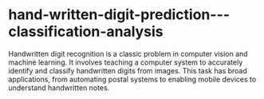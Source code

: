 # hand-written-digit-prediction---classification-analysis
Handwritten digit recognition is a classic problem in computer vision and machine learning. It involves teaching a computer system to accurately identify and classify handwritten digits from images. This task has broad applications, from automating postal systems to enabling mobile devices to understand handwritten notes.
